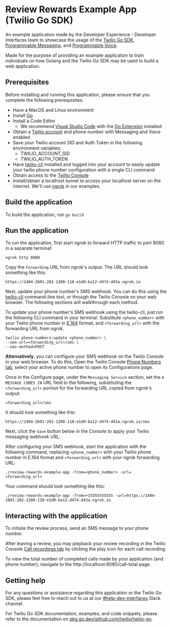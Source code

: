 # Review Rewards Example App (Twilio Go SDK)

An example application made by the Developer Experience - Developer Interfaces team to showcase the usage of the [Twilio Go SDK](https://github.com/twilio/twilio-go), [Programmable Messaging](https://www.twilio.com/docs/sms), and [Programmable Voice](https://www.twilio.com/docs/voice).

Made for the purpose of providing an example application to train individuals on how Golang and the Twilio Go SDK may be used to build a web application.

## Prerequisites

Before installing and running this application, please ensure that you complete the following prerequisites:

- Have a MacOS and Linux environment
- Install [Go](https://go.dev/dl/)
- Install a Code Editor
    - We recommend [Visual Studio Code](https://code.visualstudio.com/) with the [Go Extension](https://marketplace.visualstudio.com/items?itemName=golang.Go) installed
- Obtain a [Twilio account](https://www.twilio.com/login) and phone number with Messaging and Voice enabled
- Save your Twilio account SID and Auth Token in the following environment variables:
    - TWILIO_ACCOUNT_SID
    - TWILIO_AUTH_TOKEN
- Have [twilio-cli](https://www.twilio.com/docs/twilio-cli/quickstart) installed and logged into your account to easily update your twilio phone number configuration with a single CLI command
- Obtain access to the [Twilio Console](https://console.twilio.com/)
- Install/obtain a localhost tunnel to access your localhost server on the internet. We'll use [ngrok](https://ngrok.com/) in our examples.

## Build the application

To build the application, run `go build`

## Run the application

To run the application, first start ngrok to forward HTTP traffic to port 8080 in a separate terminal:

```
ngrok http 8080
```

Copy the `Forwarding` URL from ngrok's output. The URL should look something like this:

```
https://1404-2601-282-1200-118-e1d0-ba12-d474-d43a.ngrok.io
```

Next, update your phone number's SMS webhook. You can do this using the [twilio-cli](https://www.twilio.com/docs/twilio-cli/quickstart) command-line tool, or through the Twilio Console on your web browser. The following sections will walkthrough each method.

To update your phone number's SMS webhook using the twilio-cli, just run the following CLI command in your terminal. Substitute `<phone_number>` with your Twilio phone number in [E.164](https://www.twilio.com/docs/glossary/what-e164) format, and `<forwarding_url>` with the forwarding URL from ngrok.

```
twilio phone-numbers:update <phone_number> \
--sms-url=<forwarding_url>/sms \
--sms-method=POST
```

**Alternatively**, you can configure your SMS webhook on the Twilio Console in your web browser. To do this, Open the Twilio Console [Phone Numbers tab](https://console.twilio.com/us1/develop/phone-numbers/manage/incoming), select your active phone number to open its Configurations page.

Once in the Configure page, under the `Messaging Service` section, set the `A MESSAGE COMES IN` URL field to the following, substituting the `<forwarding_url>` portion for the forwarding URL copied from ngrok's output:

```
<forwarding_url>/sms
```

It should look something like this:

```
https://1404-2601-282-1200-118-e1d0-ba12-d474-d43a.ngrok.io/sms
```

Next, click the `Save` button below in the Console to apply your Twilio messaging webhook URL.

After configuring your SMS webhook, start the application with the following command, replacing `<phone_number>` with your Twilio phone number in E.164 format and `<forwarding_url>` with your ngrok forwarding URL:

```
./review-rewards-example-app -from=<phone_number> -url=<forwarding_url>
```

Your command should look something like this:

```
./review-rewards-example-app -from=+15555555555 -url=https://1404-2601-282-1200-118-e1d0-ba12-d474-d43a.ngrok.io
```

## Interacting with the application

To initiate the review process, send an SMS message to your phone number.

After leaving a review, you may playback your review recording in the Twilio Console [Call recordings tab](https://console.twilio.com/us1/monitor/logs/call-recordings?frameUrl=%2Fconsole%2Fvoice%2Frecordings%2Frecording-logs%3Fx-target-region%3Dus1) by clicking the play icon for each call recording.

To view the total number of completed calls made by your application (and phone number), navigate to the http://localhost:8080/call-total page.

## Getting help

For any questions or assistance regarding this application or the Twilio Go SDK, please feel free to reach out to us at our [#help-dev-interfaces](https://twilio.slack.com/archives/CGQPL0RPH) Slack channel.

For Twilio Go SDK documentation, examples, and code snippets, please refer to the documentation on [pkg.go.dev/github.com/twilio/twilio-go](https://pkg.go.dev/github.com/twilio/twilio-go).
